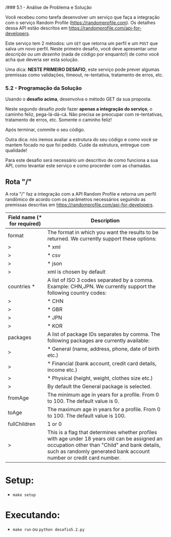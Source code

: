 /### 5.1 - Análise de Problema e Solução

Você recebeu como tarefa desenvolver um serviço que faça a integração com o serviço Random Profile (https://randomprofile.com).
Os detalhes dessa API estão descritos em https://randomprofile.com/api-for-developers.

Este serviço tem 2 métodos: um `GET` que retorna um perfil e um `POST` que salva um novo perfil.
Neste primeiro desafio, você deve apresentar *uma descrição ou um desenho* (nada de código por enquanto!) de como você acha que deveria ser esta solução.

Uma dica: **NESTE PRIMEIRO DESAFIO**, este serviço pode prever algumas premissas como validações, timeout, re-tentativa, tratamento de erros, etc.



### 5.2 - Programação da Solução

Usando o **desafio acima**, desenvolva o método GET da sua proposta.

Neste segundo desafio *pode* fazer **apenas a integração do serviço**, o caminho feliz, pega-lá-dá-cá. 
Não precisa se preocupar com re-tentativas, tratamento de erros, etc. Somente o caminho feliz!

Após terminar, commite o seu código.

Outra dica: nós iremos avaliar a estrutura do seu código e como você se mantem focado no que foi pedido. Cuide da estrutura, entregue com qualidade!

Para este desafio será necessário um descritivo de como funciona a sua API, como levantar este serviço e como procerder com as chamadas.


## Rota "/"
A rota "/" faz a integração com a API Random Profile e retorna um perfil randômico de acordo com os parâmetros necessários seguindo as premissas descritas em https://randomprofile.com/api-for-developers.

Field name (\* for required)    | Description
--------------------------------|--------------
format                          | The format in which you want the results to be returned. We currently support these options:
>                               | * xml
>                               | * csv
>                               | * json
>                               | xml is chosen by default
countries \*                    | A list of ISO 3 codes separated by a comma. Example: CHN,JPN. We currently support the following country codes:
>                               | * CHN
>                               | * GBR
>                               | * JPN
>                               | * KOR
packages                        | A list of package IDs separates by comma. The following packages are currently available:
>                               | * General (name, address, phone, date of birth etc.)
>                               | * Financial (bank account, credit card details, income etc.)
>                               | * Physical (height, weight, clothes size etc.)
>                               | By default the General package is selected.
fromAge                         | The minimum age in years for a profile. From 0 to 100. The default value is 0.
toAge                           | The maximum age in years for a profile. From 0 to 100. The default value is 100.
fullChildren                    | 1 or 0
>                               | This is a flag that determines whether profiles with age under 18 years old can be assigned an occupation other than "Child" and bank details, such as randomly generated bank account number or credit card number.


# Setup:

- `make setup`

# Executando:

- `make run` ou `python desafio5.2.py`